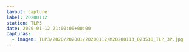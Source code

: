 ```yaml
---
layout: capture
label: 20200112
station: TLP3
date: 2020-01-12 21:00:00+00:00
capturas:
  - imagem: TLP3/2020/202001/20200112/M20200113_023530_TLP_3P.jpg
---
```

